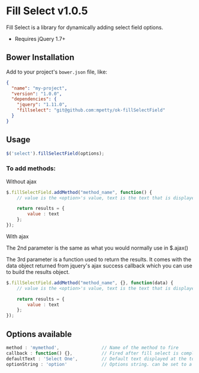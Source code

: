 # Fill Select v1.0.5

Fill Select is a library for dynamically adding select field options.

- Requires jQuery 1.7+

## Bower Installation

Add to your project's `bower.json` file, like:

```json
{
  "name": "my-project",
  "version": "1.0.0",
  "dependencies": {
    "jquery": "1.11.0",
    "fillselect": "git@github.com:mpetty/ok-fillSelectField"
  }
}
```

## Usage

```javascript
$('select').fillSelectField(options);
```

### To add methods:

Without ajax

```javascript
$.fillSelectField.addMethod("method_name", function() {
    // value is the <option>'s value, text is the text that is displayed for the option.

    return results = {
        value : text
    };
});
```

With ajax

The 2nd parameter is the same as what you would normally use in $.ajax()

The 3rd parameter is a function used to return the results. It comes with the data object returned from jquery's ajax success callback which you can use to build the results object.

```javascript
$.fillSelectField.addMethod("method_name", {}, function(data) {
    // value is the <option>'s value, text is the text that is displayed for the option.

    return results = {
        value : text
    };
});
```


## Options available

```javascript
method : 'mymethod',                // Name of the method to fire
callback : function() {},           // Fired after fill select is completed
defaultText : 'Select One',         // Default text displayed at the top of the select list. Set to false to disable.
optionString : 'option'             // Options string. can be set to a function to add default attributes. parameters are value and name.
```